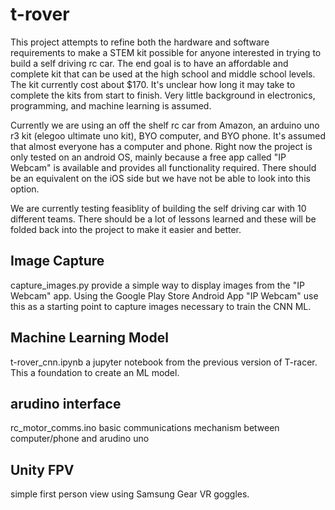 # t-rover
This project attempts to refine both the hardware and software requirements to make a STEM kit possible for anyone interested in trying to build a self driving rc car.  The end goal is to have an affordable and complete kit that can be used at the high school and middle school levels.  The kit currently cost about $170.  It's unclear how long it may take to complete the kits from start to finish.  Very little background in electronics, programming, and machine learning is assumed.  

Currently we are using an off the shelf rc car from Amazon, an arduino uno r3 kit (elegoo ultimate uno kit), BYO computer, and BYO phone.  It's assumed that almost everyone has a computer and phone.  Right now the project is only tested on an android OS, mainly because a free app called "IP Webcam" is available and provides all functionality required.  There should be an equivalent on the iOS side but we have not be able to look into this option.

We are currently testing feasiblity of building the self driving car with 10 different teams.  There should be a lot of lessons learned and these will be folded back into the project to make it easier and better.

## Image Capture
capture_images.py provide a simple way to display images from the "IP Webcam" app.
Using the Google Play Store Android App "IP Webcam"
use this as a starting point to capture images necessary to train the CNN ML.

## Machine Learning Model
t-rover_cnn.ipynb a jupyter notebook from the previous version of T-racer.  This a foundation to create an ML model.


## arudino interface
rc_motor_comms.ino basic communications mechanism between computer/phone and arudino uno

## Unity FPV
simple first person view using Samsung Gear VR goggles.  
